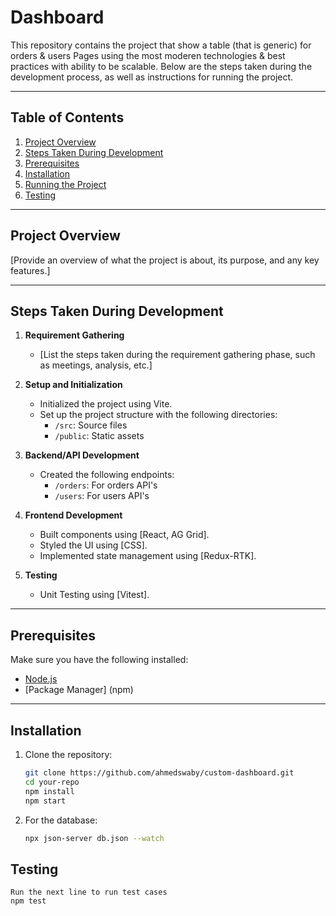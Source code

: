 # Dashboard

This repository contains the project that show a table (that is generic) for orders & users Pages using the most moderen technologies & best practices with ability to be scalable. Below are the steps taken during the development process, as well as instructions for running the project.

---

## Table of Contents
1. [Project Overview](#project-overview)
2. [Steps Taken During Development](#steps-taken-during-development)
3. [Prerequisites](#prerequisites)
4. [Installation](#installation)
5. [Running the Project](#running-the-project)
6. [Testing](#testing)

---

## Project Overview

[Provide an overview of what the project is about, its purpose, and any key features.]

---

## Steps Taken During Development

1. **Requirement Gathering**  
   - [List the steps taken during the requirement gathering phase, such as meetings, analysis, etc.]

2. **Setup and Initialization**  
   - Initialized the project using Vite.  
   - Set up the project structure with the following directories:
     - `/src`: Source files
     - `/public`: Static assets

3. **Backend/API Development**  
   - Created the following endpoints:
     - `/orders`: For orders API's
     - `/users`: For users API's

4. **Frontend Development**  
   - Built components using [React, AG Grid].  
   - Styled the UI using [CSS].  
   - Implemented state management using [Redux-RTK].

5. **Testing**  
   - Unit Testing using [Vitest].  

---

## Prerequisites

Make sure you have the following installed:

- [Node.js](https://nodejs.org/)
- [Package Manager] (npm)

---

## Installation

1. Clone the repository:
   ```bash
   git clone https://github.com/ahmedswaby/custom-dashboard.git
   cd your-repo
   npm install
   npm start
    ```

2. For the database:
    ```bash
    npx json-server db.json --watch
    ```

  
## Testing 
    Run the next line to run test cases
    npm test


